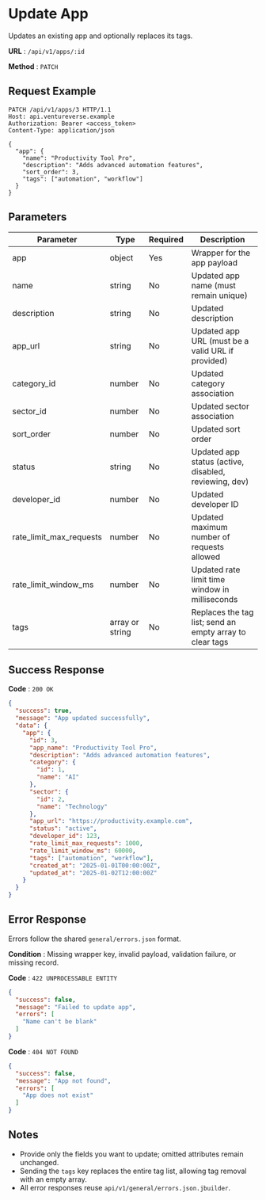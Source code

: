# Update App

Updates an existing app and optionally replaces its tags.

**URL** : `/api/v1/apps/:id`

**Method** : `PATCH`

## Request Example

```http
PATCH /api/v1/apps/3 HTTP/1.1
Host: api.ventureverse.example
Authorization: Bearer <access_token>
Content-Type: application/json

{
  "app": {
    "name": "Productivity Tool Pro",
    "description": "Adds advanced automation features",
    "sort_order": 3,
    "tags": ["automation", "workflow"]
  }
}
```

## Parameters

| Parameter | Type | Required | Description |
|-----------|------|----------|-------------|
| app | object | Yes | Wrapper for the app payload |
| name | string | No | Updated app name (must remain unique) |
| description | string | No | Updated description |
| app_url | string | No | Updated app URL (must be a valid URL if provided) |
| category_id | number | No | Updated category association |
| sector_id | number | No | Updated sector association |
| sort_order | number | No | Updated sort order |
| status | string | No | Updated app status (active, disabled, reviewing, dev) |
| developer_id | number | No | Updated developer ID |
| rate_limit_max_requests | number | No | Updated maximum number of requests allowed |
| rate_limit_window_ms | number | No | Updated rate limit time window in milliseconds |
| tags | array<string> or string | No | Replaces the tag list; send an empty array to clear tags |

## Success Response

**Code** : `200 OK`

```json
{
  "success": true,
  "message": "App updated successfully",
  "data": {
    "app": {
      "id": 3,
      "app_name": "Productivity Tool Pro",
      "description": "Adds advanced automation features",
      "category": {
        "id": 1,
        "name": "AI"
      },
      "sector": {
        "id": 2,
        "name": "Technology"
      },
      "app_url": "https://productivity.example.com",
      "status": "active",
      "developer_id": 123,
      "rate_limit_max_requests": 1000,
      "rate_limit_window_ms": 60000,
      "tags": ["automation", "workflow"],
      "created_at": "2025-01-01T00:00:00Z",
      "updated_at": "2025-01-02T12:00:00Z"
    }
  }
}
```

## Error Response

Errors follow the shared `general/errors.json` format.

**Condition** : Missing wrapper key, invalid payload, validation failure, or missing record.

**Code** : `422 UNPROCESSABLE ENTITY`

```json
{
  "success": false,
  "message": "Failed to update app",
  "errors": [
    "Name can't be blank"
  ]
}
```

**Code** : `404 NOT FOUND`

```json
{
  "success": false,
  "message": "App not found",
  "errors": [
    "App does not exist"
  ]
}
```

## Notes

- Provide only the fields you want to update; omitted attributes remain unchanged.
- Sending the `tags` key replaces the entire tag list, allowing tag removal with an empty array.
- All error responses reuse `api/v1/general/errors.json.jbuilder`.

